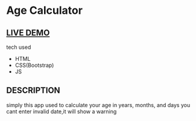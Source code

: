 # Age Calculator
<a href="https://hussien415532.github.io/age_calc/">LIVE DEMO</a>
---
tech used
- HTML
- CSS(Bootstrap)
- JS
  
## DESCRIPTION
simply this app used to calculate your age in years, months, and days
you cant enter invalid date,it will show a warning
